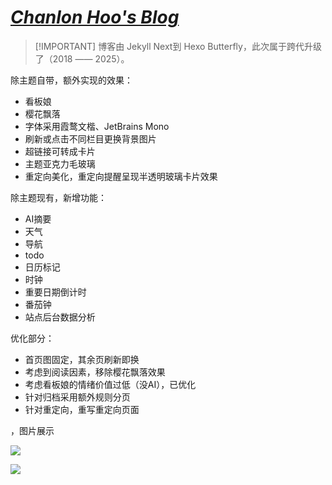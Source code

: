 # ***[Chanlon Hoo's Blog](https://hoochanlon.github.io/)***

>  [!IMPORTANT]
> 博客由 Jekyll Next到 Hexo Butterfly，此次属于跨代升级了（2018 —— 2025）。


除主题自带，额外实现的效果：

* 看板娘
* 樱花飘落
* 字体采用霞鹜文楷、JetBrains Mono 
* 刷新或点击不同栏目更换背景图片
* 超链接可转成卡片
* 主题亚克力毛玻璃
* 重定向美化，重定向提醒呈现半透明玻璃卡片效果

除主题现有，新增功能：

* AI摘要
* 天气
* 导航
* todo  
* 日历标记 
* 时钟  
* 重要日期倒计时
* 番茄钟
* 站点后台数据分析

优化部分：

* 首页图固定，其余页刷新即换
* 考虑到阅读因素，移除樱花飘落效果
* 考虑看板娘的情绪价值过低（没AI），已优化
* 针对归档采用额外规则分页
* 针对重定向，重写重定向页面

，图片展示

![ ](https://tu.zbhz.org/i/2025/10/12/10v8rcq.jpg)

![ ](https://tu.zbhz.org/i/2025/10/12/112gauh.jpg)

